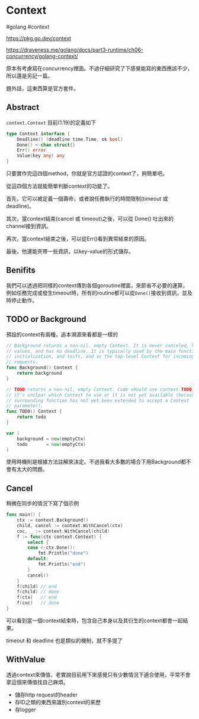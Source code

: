 # Context

#golang #context

<https://pkg.go.dev/context>

<https://draveness.me/golang/docs/part3-runtime/ch06-concurrency/golang-context/>

原本有考慮寫在concurrency裡面。不過仔細研究了下感覺能寫的東西應該不少，所以還是另記一篇。

題外話，這東西算是官方套件。

## Abstract

`context.Context` 目前(1.19)的定義如下

```go
type Context interface {
	Deadline() (deadline time.Time, ok bool)
	Done() <-chan struct{}
	Err() error
	Value(key any) any
}
```

只要實作完這四個method，你就是官方認證的context了，夠簡單吧。

從這四個方法就能簡單判斷context的功能了。

首先，它可以被定義一個壽命，或者說任務執行的時間限制(timeout 或 deadline)。

其次，當context結束(cancel 或 timeout)之後，可以從 Done() 吐出來的channel接到資訊。

再次，當context結束之後，可以從Err()看到異常結束的原因。

最後，他還能夾帶一些資訊，以key-value的形式儲存。

## Benifits

我們可以透過把同樣的context傳到各個goroutine裡面，來節省不必要的運算，例如任務完成或發生timeout時，所有的routine都可以從`Done()`接收到資訊，並及時停止動作。

## TODO or Background

預設的context有兩種，追本溯源來看都是一樣的

```go
// Background returns a non-nil, empty Context. It is never canceled, has no
// values, and has no deadline. It is typically used by the main function,
// initialization, and tests, and as the top-level Context for incoming
// requests.
func Background() Context {
	return background
}
```

```go
// TODO returns a non-nil, empty Context. Code should use context.TODO when
// it's unclear which Context to use or it is not yet available (because the
// surrounding function has not yet been extended to accept a Context
// parameter).
func TODO() Context {
	return todo
}
```

```go
var (
	background = new(emptyCtx)
	todo       = new(emptyCtx)
)
```

使用時機則是根據方法註解來決定。不過我看大多數的場合下用Background都不會有太大的問題。

## Cancel

稍微在同步的情況下寫了個示例

```go
func main() {
	ctx := context.Background()
	child, cancel := context.WithCancel(ctx)
	coc, _ := context.WithCancel(child)
	f := func(ctx context.Context) {
		select {
		case <-ctx.Done():
			fmt.Println("done")
		default:
			fmt.Println("end")
		}
		cancel()
	}
	f(child) // end
	f(child) // done
	f(ctx)   // end
	f(coc)   // done
}

```

可以看到當一個context結束時，包含自己本身以及其衍生的context都會一起結束。

timeout 和 deadline 也是類似的機制，就不多提了

## WithValue

透過context來傳值，老實說目前用下來感覺只有少數情況下適合使用，平常不會拿這個來傳值找自己麻煩。

* 儲存http request的header
* 存ID之類的東西來識別context的來歷
* 存logger
